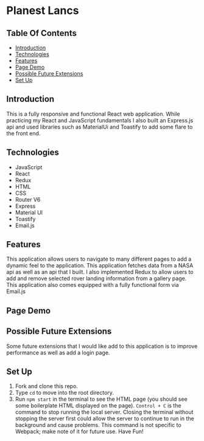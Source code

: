 # Planest Lancs

## Table Of Contents

  - [Introduction](#introduction)
  - [Technologies](#technologies)
  - [Features](#features)
  - [Page Demo](#page-demo)
  - [Possible Future Extensions](#possible-future-extensions)
  - [Set Up](#set-up)

  ## Introduction

   This is a fully responsive and functional React web application. While practicing my React and JavaScript fundamentals I also built an Express.js api and used libraries such as MaterialUi and Toastify to add some flare to the front end. 

  ## Technologies

  - JavaScript
  - React
  - Redux
  - HTML
  - CSS
  - Router V6
  - Express
  - Material UI
  - Toastify
  - Email.js


  ## Features

  This application allows users to navigate to many different pages to add a dynamic feel to the application. This application fetches data from a NASA api as well as an api that I built. I also implemented Redux to allow users to add and remove selected rover landing information from a gallery page. This application also comes equipped with a fully functional form via Email.js

  ## Page Demo















  ## Possible Future Extensions

  Some future extensions that I would like add to this application is to improve performance as well as add a login page. 

  ## Set Up
  1. Fork and clone this repo.
  2. Type `cd` to move into the root directory.
  3. Run `npm start` in the terminal to see the HTML page (you should see some boilerplate HTML displayed on the page).  `Control + C` is the command to stop running the local server.  Closing the terminal without stopping the server first could allow the server to continue to run in the background and cause problems. This command is not specific to Webpack; make note of it for future use. Have Fun!


